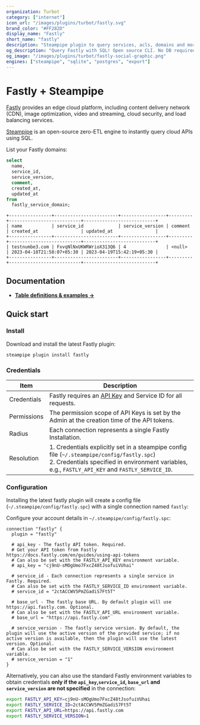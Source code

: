 ```yaml
---
organization: Turbot
category: ["internet"]
icon_url: "/images/plugins/turbot/fastly.svg"
brand_color: "#FF282D"
display_name: "Fastly"
short_name: "fastly"
description: "Steampipe plugin to query services, acls, domains and more from Fastly."
og_description: "Query Fastly with SQL! Open source CLI. No DB required."
og_image: "/images/plugins/turbot/fastly-social-graphic.png"
engines: ["steampipe", "sqlite", "postgres", "export"]
---
```


# Fastly + Steampipe

[Fastly](https://fastly.com) provides an edge cloud platform, including content delivery network (CDN), image optimization, video and streaming, cloud security, and load balancing services.

[Steampipe](https://steampipe.io) is an open-source zero-ETL engine to instantly query cloud APIs using SQL.

List your Fastly domains:

```sql
select
  name,
  service_id,
  service_version,
  comment,
  created_at,
  updated_at
from
  fastly_service_domain;
```

```
+----------------+------------------------+-----------------+---------+---------------------------+---------------------------+
| name           | service_id             | service_version | comment | created_at                | updated_at                |
+----------------+------------------------+-----------------+---------+---------------------------+---------------------------+
| testnumbe3.com | FxvqNlNxUKWRWrioX313Q6 | 4               | <null>  | 2023-04-18T21:58:07+05:30 | 2023-04-19T15:42:19+05:30 |
+----------------+------------------------+-----------------+---------+---------------------------+---------------------------+
```

## Documentation

- **[Table definitions & examples →](/plugins/turbot/fastly/tables)**

## Quick start

### Install

Download and install the latest Fastly plugin:

```sh
steampipe plugin install fastly
```

### Credentials

| Item        | Description                                                                                                                                                                                         |
| ----------- | --------------------------------------------------------------------------------------------------------------------------------------------------------------------------------------------------- |
| Credentials | Fastly requires an [API Key](https://docs.fastly.com/en/guides/using-api-tokens) and Service ID for all requests.                                                                                   |
| Permissions | The permission scope of API Keys is set by the Admin at the creation time of the API tokens.                                                                                                        |
| Radius      | Each connection represents a single Fastly Installation.                                                                                                                                            |
| Resolution  | 1. Credentials explicitly set in a steampipe config file (`~/.steampipe/config/fastly.spc`)<br />2. Credentials specified in environment variables, e.g., `FASTLY_API_KEY` and `FASTLY_SERVICE_ID`. |

### Configuration

Installing the latest fastly plugin will create a config file (`~/.steampipe/config/fastly.spc`) with a single connection named `fastly`:

Configure your account details in `~/.steampipe/config/fastly.spc`:

```hcl
connection "fastly" {
  plugin = "fastly"

  # api_key - The fastly API token. Required.
  # Get your API token from Fastly https://docs.fastly.com/en/guides/using-api-tokens
  # Can also be set with the FASTLY_API_KEY environment variable.
  # api_key = "cj9nU-sMOgUmo7FxcZ48tJsofuiVUhai"

  # service_id - Each connection represents a single service in Fastly. Required.
  # Can also be set with the FASTLY_SERVICE_ID environment variable.
  # service_id = "2ctACCWV5PmZGadiS7Ft5T"

  # base_url - The fastly base URL. By default plugin will use https://api.fastly.com. Optional.
  # Can also be set with the FASTLY_API_URL environment variable.
  # base_url = "https://api.fastly.com"

  # service_version - The fastly service version. By default, the plugin will use the active version of the provided service; if no active version is available, then the plugin will use the latest version. Optional.
  # Can also be set with the FASTLY_SERVICE_VERSION environment variable.
  # service_version = "1"
}
```

Alternatively, you can also use the standard Fastly environment variables to obtain credentials **only if the `api_key`,`service_id`, `base_url` and `service_version` are not specified** in the connection:

```sh
export FASTLY_API_KEY=cj9nU-sMOgUmo7FxcZ48tJsofuiVUhai
export FASTLY_SERVICE_ID=2ctACCWV5PmZGadiS7Ft5T
export FASTLY_API_URL=https://api.fastly.com
export FASTLY_SERVICE_VERSION=1
```



